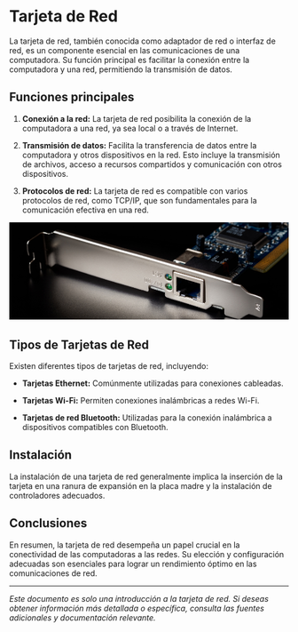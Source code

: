 
# Tarjeta de Red

La tarjeta de red, también conocida como adaptador de red o interfaz de red, es un componente esencial en las comunicaciones de una computadora. Su función principal es facilitar la conexión entre la computadora y una red, permitiendo la transmisión de datos.

## Funciones principales

1. **Conexión a la red:** La tarjeta de red posibilita la conexión de la computadora a una red, ya sea local o a través de Internet.

2. **Transmisión de datos:** Facilita la transferencia de datos entre la computadora y otros dispositivos en la red. Esto incluye la transmisión de archivos, acceso a recursos compartidos y comunicación con otros dispositivos.

3. **Protocolos de red:** La tarjeta de red es compatible con varios protocolos de red, como TCP/IP, que son fundamentales para la comunicación efectiva en una red.

<img src="/img/def1.png" alt="logo" width="600px"></img>

## Tipos de Tarjetas de Red

Existen diferentes tipos de tarjetas de red, incluyendo:

- **Tarjetas Ethernet:** Comúnmente utilizadas para conexiones cableadas.

- **Tarjetas Wi-Fi:** Permiten conexiones inalámbricas a redes Wi-Fi.

- **Tarjetas de red Bluetooth:** Utilizadas para la conexión inalámbrica a dispositivos compatibles con Bluetooth.

## Instalación

La instalación de una tarjeta de red generalmente implica la inserción de la tarjeta en una ranura de expansión en la placa madre y la instalación de controladores adecuados.

## Conclusiones

En resumen, la tarjeta de red desempeña un papel crucial en la conectividad de las computadoras a las redes. Su elección y configuración adecuadas son esenciales para lograr un rendimiento óptimo en las comunicaciones de red.

---

*Este documento es solo una introducción a la tarjeta de red. Si deseas obtener información más detallada o específica, consulta las fuentes adicionales y documentación relevante.*


